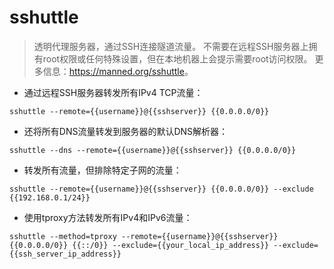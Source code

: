 # sshuttle

> 透明代理服务器，通过SSH连接隧道流量。
> 不需要在远程SSH服务器上拥有root权限或任何特殊设置，但在本地机器上会提示需要root访问权限。
> 更多信息：<https://manned.org/sshuttle>。

- 通过远程SSH服务器转发所有IPv4 TCP流量：

`sshuttle --remote={{username}}@{{sshserver}} {{0.0.0.0/0}}`

- 还将所有DNS流量转发到服务器的默认DNS解析器：

`sshuttle --dns --remote={{username}}@{{sshserver}} {{0.0.0.0/0}}`

- 转发所有流量，但排除特定子网的流量：

`sshuttle --remote={{username}}@{{sshserver}} {{0.0.0.0/0}} --exclude {{192.168.0.1/24}}`

- 使用tproxy方法转发所有IPv4和IPv6流量：

`sshuttle --method=tproxy --remote={{username}}@{{sshserver}} {{0.0.0.0/0}} {{::/0}} --exclude={{your_local_ip_address}} --exclude={{ssh_server_ip_address}}`